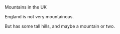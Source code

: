 Mountains in the UK

England is not very mountainous.

But has some tall hills, and maybe a mountain or two.
